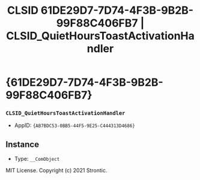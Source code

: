 ﻿---
title: "CLSID 61DE29D7-7D74-4F3B-9B2B-99F88C406FB7 | CLSID_QuietHoursToastActivationHandler"
excerpt: What is COM-Object CLSID 61DE29D7-7D74-4F3B-9B2B-99F88C406FB7?
---

# {61DE29D7-7D74-4F3B-9B2B-99F88C406FB7}

### `CLSID_QuietHoursToastActivationHandler`
* AppID: `{AB7BDC53-0BB5-44F5-9E25-C444313D4686}`

## Instance

* Type: `__ComObject`

MIT License. Copyright (c) 2021 Strontic.


